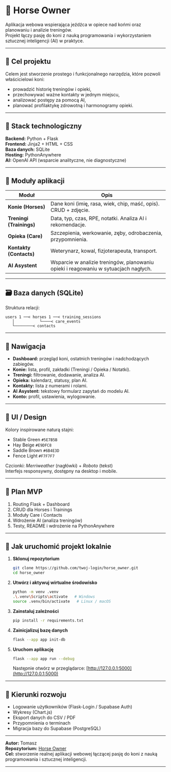 # 🐴 Horse Owner

Aplikacja webowa wspierająca jeźdźca w opiece nad końmi oraz planowaniu i analizie treningów.\
Projekt łączy pasję do koni z nauką programowania i wykorzystaniem sztucznej inteligencji (AI) w praktyce.

---

## 🎯 Cel projektu

Celem jest stworzenie prostego i funkcjonalnego narzędzia, które pozwoli właścicielowi koni:

- prowadzić historię treningów i opieki,
- przechowywać ważne kontakty w jednym miejscu,
- analizować postępy za pomocą AI,
- planować profilaktykę zdrowotną i harmonogramy opieki.

---

## 🧩 Stack technologiczny

**Backend:** Python + Flask\
**Frontend:** Jinja2 + HTML + CSS\
**Baza danych:** SQLite\
**Hosting:** PythonAnywhere\
**AI:** OpenAI API (wsparcie analityczne, nie diagnostyczne)

---

## 📱 Moduły aplikacji

| Moduł                    | Opis                                                                                |
| ------------------------ | ----------------------------------------------------------------------------------- |
| **Konie (Horses)**       | Dane koni (imię, rasa, wiek, chip, maść, opis). CRUD + zdjęcie.                     |
| **Treningi (Trainings)** | Data, typ, czas, RPE, notatki. Analiza AI i rekomendacje.                           |
| **Opieka (Care)**        | Szczepienia, werkowanie, zęby, odrobaczenia, przypomnienia.                         |
| **Kontakty (Contacts)**  | Weterynarz, kowal, fizjoterapeuta, transport.                                       |
| **AI Asystent**          | Wsparcie w analizie treningów, planowaniu opieki i reagowaniu w sytuacjach nagłych. |

---

## 🗃️ Baza danych (SQLite)

Struktura relacji:

```
users 1 ──< horses 1 ──< training_sessions
   │           └────< care_events
   └────────< contacts
```

---

## 🦯 Nawigacja

- **Dashboard:** przegląd koni, ostatnich treningów i nadchodzących zabiegów.
- **Konie:** lista, profil, zakładki (Treningi / Opieka / Notatki).
- **Treningi:** filtrowanie, dodawanie, analiza AI.
- **Opieka:** kalendarz, statusy, plan AI.
- **Kontakty:** lista z numerami i rolami.
- **AI Asystent:** tekstowy formularz zapytań do modelu AI.
- **Konto:** profil, ustawienia, wylogowanie.

---

## 🎨 UI / Design

Kolory inspirowane naturą stajni:

- Stable Green `#5E7B5B`
- Hay Beige `#E9DFC8`
- Saddle Brown `#6B4E3D`
- Fence Light `#F7F7F7`

Czcionki: *Merriweather* (nagłówki) + *Roboto* (tekst)\
Interfejs responsywny, dostępny na desktop i mobile.

---

## 🚀 Plan MVP

1. Routing Flask + Dashboard
2. CRUD dla Horses i Trainings
3. Moduły Care i Contacts
4. Wdrożenie AI (analiza treningów)
5. Testy, README i wdrożenie na PythonAnywhere

---

## 🔧 Jak uruchomić projekt lokalnie

1. **Sklonuj repozytorium**

   ```bash
   git clone https://github.com/twoj-login/horse_owner.git
   cd horse_owner
   ```

2. **Utwórz i aktywuj wirtualne środowisko**

   ```bash
   python -m venv .venv
   .\.venv\Scripts\activate   # Windows
   source .venv/bin/activate   # Linux / macOS
   ```

3. **Zainstaluj zależności**

   ```bash
   pip install -r requirements.txt
   ```

4. **Zainicjalizuj bazę danych**

   ```bash
   flask --app app init-db
   ```

5. **Uruchom aplikację**

   ```bash
   flask --app app run --debug
   ```

   Następnie otwórz w przeglądarce: [http://127.0.0.1:5000](http://127.0.0.1:5000)

---

## 🔮 Kierunki rozwoju

- Logowanie użytkowników (Flask-Login / Supabase Auth)
- Wykresy (Chart.js)
- Eksport danych do CSV / PDF
- Przypomnienia o terminach
- Migracja bazy do Supabase (PostgreSQL)

---

**Autor:** Tomasz\
**Repozytorium:** [Horse Owner](https://github.com/)\
**Cel:** stworzenie realnej aplikacji webowej łączącej pasję do koni z nauką programowania i sztucznej inteligencji.

---

